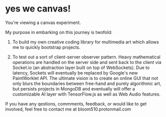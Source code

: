 # yes we canvas!
You're viewing a canvas experiment. 

My purpose in embarking on this journey is twofold:

1) To build my own creative coding library for multimedia art which allows me to quickly bootstrap projects.

2) To test out a sort of client-server observer pattern. Heavy mathematical operations are handled on the server side and sent back to the client via Socket.io (an abstraction layer built on top of WebSockets). Due to latency, Sockets will eventually be replaced by Google's new PaintWorklet API. The ultimate vision is to create an online GUI that not only blurs the boundaries between free-hand and purely algorithmic art, but persists projects in MongoDB and eventually will offer a customizable AI layer with TensorFlow.js as well as Web Audio features.

If you have any qestions, commments, feedback, or would like to get involved, feel free to contact me at bloom510.protonmail.com